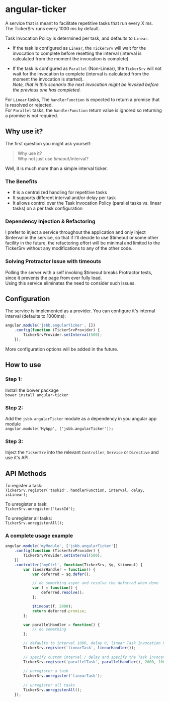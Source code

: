 # angular-ticker

A service that is meant to facilitate repetitive tasks that run every X ms.  
The TickerSrv runs every 1000 ms by default.

Task Invocation Policy is determined per task, and defaults to `Linear`.

* If the task is configured as `Linear`, the `TickerSrv` will wait for the invocation to complete before 
resetting the interval (interval is calculated from the moment the invocation is complete). 

* If the task is configured as `Parallel` (Non-Linear), the `TickerSrv` will not wait for the invocation to complete 
(interval is calculated from the moment the invocation is started). <br>
*Note, that in this scenario the next invocation might be invoked before the previous one has completed.*

For `Linear` tasks, The `handlerFunction` is expected to return a promise that is resolved or rejected.<br>
For `Parallel` tasks, the `handlerFunction` return value is ignored so returning a promise is not required. 

## Why use it?

The first question you might ask yourself:  
> Why use it?  
> Why not just use $timeout/$interval?  

Well, it is much more than a simple interval ticker.  
### The Benefits
* It is a centralized handling for repetitive tasks  
* It supports different interval and/or delay per task  
* It allows control over the Task Invocation Policy (parallel tasks vs. linear tasks) on a per task configuration  

### Dependency Injection & Refactoring
I prefer to inject a service throughout the application and only inject $interval in the service, so
that if I'll decide to use $timeout or some other facility in the future, the refactoring effort will be minimal and limited to the TickerSrv without any modifications to any of the other code.

### Solving Protractor Issue with timeouts
Polling the server with a self invoking $timeout breaks Protractor tests, since it prevents the page 
from ever fully load.  
Using this service eliminates the need to consider such issues. 

## Configuration

The service is implemented as a provider. You can configure it's internal interval (defaults to 1000ms):

```javascript
angular.module('jsbb.angularTicker', [])
    .config(function (TickerSrvProvider) {
        TickerSrvProvider.setInterval(500);
    });
```    

More configuration options will be added in the future.

## How to use

### Step 1:  
Install the bower package  
`bower install angular-ticker`
 
### Step 2:  
Add the `jsbb.angularTicker` module as a dependency in you angular app module  
`angular.module('MyApp', ['jsbb.angularTicker']);`  

### Step 3: 
Inject the `TickerSrv` into the relevant `Controller`, `Service` or `Directive` and use it's API.

## API Methods  
To register a task:  
`TickerSrv.register('taskId', handlerFunction, interval, delay, isLinear);`

To unregister a task:  
`TickerSrv.unregister('taskId');`

To unregister all tasks:  
`TickerSrv.unregisterAll();`  

### A complete usage example

```javascript
angular.module('myModule', ['jsbb.angularTicker'])
    .config(function (TickerSrvProvider) {
        TickerSrvProvider.setInterval(500);
    })
    .controller('myCtrl', function(TickerSrv, $q, $timeout) {
        var linearHandler = function() {
            var deferred = $q.defer();

            // do something async and resolve the deferred when done
            var f = function() {
                deferred.resolve();
            };

            $timeout(f, 2000);
            return deferred.promise;
        };

        var parallelHandler = function() {
            // do something
        };

        // defaults to interval 1000, delay 0, linear Task Invocation Policy
        TickerSrv.register('linearTask', linearHandler());
        
        // specify custom interval / delay and specify the Task Invocation Policy as parallel
        TickerSrv.register('parallelTask', parallelHandler(), 2000, 1000, false);
        
        // unregister a task
        TickerSrv.unregister('linearTask');
        
        // unregister all tasks
        TickerSrv.unregisterAll();
    });
```    
